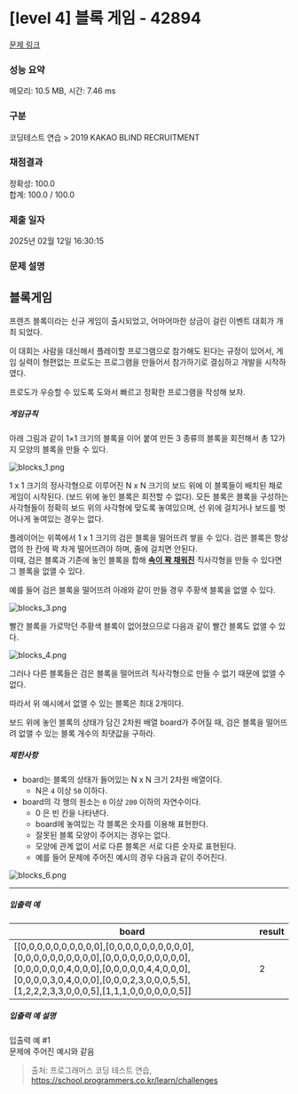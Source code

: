 # [level 4] 블록 게임 - 42894 

[문제 링크](https://school.programmers.co.kr/learn/courses/30/lessons/42894) 

### 성능 요약

메모리: 10.5 MB, 시간: 7.46 ms

### 구분

코딩테스트 연습 > 2019 KAKAO BLIND RECRUITMENT

### 채점결과

정확성: 100.0<br/>합계: 100.0 / 100.0

### 제출 일자

2025년 02월 12일 16:30:15

### 문제 설명

<h2>블록게임</h2>

<p>프렌즈 블록이라는 신규 게임이 출시되었고, 어마어마한 상금이 걸린 이벤트 대회가 개최 되었다. </p>

<p>이 대회는 사람을 대신해서 플레이할 프로그램으로 참가해도 된다는 규정이 있어서, 게임 실력이 형편없는 프로도는 프로그램을 만들어서 참가하기로 결심하고 개발을 시작하였다.</p>

<p>프로도가 우승할 수 있도록 도와서 빠르고 정확한 프로그램을 작성해 보자.</p>

<h5>게임규칙</h5>

<p>아래 그림과 같이 1×1 크기의 블록을 이어 붙여 만든 3 종류의 블록을 회전해서 총 12가지 모양의 블록을 만들 수 있다.</p>

<p><img src="https://grepp-programmers.s3.amazonaws.com/files/production/1b22ebaad2/13a37af2-2ed1-4312-aae4-94ba9ef21679.png" title="" alt="blocks_1.png"></p>

<p>1 x 1 크기의 정사각형으로 이루어진 N x N 크기의 보드 위에 이 블록들이 배치된 채로 게임이 시작된다. (보드 위에 놓인 블록은 회전할 수 없다). 모든 블록은 블록을 구성하는 사각형들이 정확히 보드 위의 사각형에 맞도록 놓여있으며, 선 위에 걸치거나 보드를 벗어나게 놓여있는 경우는 없다.</p>

<p>플레이어는 위쪽에서 1 x 1 크기의 검은 블록을 떨어뜨려 쌓을 수 있다. 검은 블록은 항상 맵의 한 칸에 꽉 차게 떨어뜨려야 하며, 줄에 걸치면 안된다. <br>
이때, 검은 블록과 기존에 놓인 블록을 합해 <u><strong>속이 꽉 채워진</strong></u> 직사각형을 만들 수 있다면 그 블록을 없앨 수 있다.</p>

<p>예를 들어 검은 블록을 떨어뜨려 아래와 같이 만들 경우 주황색 블록을 없앨 수 있다.</p>

<p><img src="https://grepp-programmers.s3.amazonaws.com/files/production/d56e9f9068/8ed8b26d-6a1a-4543-b4ee-60f8f287e748.png" title="" alt="blocks_3.png"></p>

<p>빨간 블록을 가로막던 주황색 블록이 없어졌으므로 다음과 같이 빨간 블록도 없앨 수 있다.</p>

<p><img src="https://grepp-programmers.s3.amazonaws.com/files/production/a3ca48b567/010e4297-4499-4ea4-987d-4b42e2fc4c3c.png" title="" alt="blocks_4.png"></p>

<p>그러나 다른 블록들은 검은 블록을 떨어뜨려 직사각형으로 만들 수 없기 때문에 없앨 수 없다.</p>

<p>따라서 위 예시에서 없앨 수 있는 블록은 최대 2개이다.</p>

<p>보드 위에 놓인 블록의 상태가 담긴 2차원 배열 board가 주어질 때, 검은 블록을 떨어뜨려 없앨 수 있는 블록 개수의 최댓값을 구하라.</p>

<h5>제한사항</h5>

<ul>
<li>board는 블록의 상태가 들어있는 N x N 크기 2차원 배열이다.

<ul>
<li>N은 <code>4</code> 이상 <code>50</code> 이하다.</li>
</ul></li>
<li>board의 각 행의 원소는 <code>0</code> 이상 <code>200</code> 이하의 자연수이다.

<ul>
<li>0 은 빈 칸을 나타낸다.</li>
<li>board에 놓여있는 각 블록은 숫자를 이용해 표현한다.</li>
<li>잘못된 블록 모양이 주어지는 경우는 없다.</li>
<li>모양에 관계 없이 서로 다른 블록은 서로 다른 숫자로 표현된다.</li>
<li>예를 들어 문제에 주어진 예시의 경우 다음과 같이 주어진다.</li>
</ul></li>
</ul>

<p><img src="https://grepp-programmers.s3.amazonaws.com/files/production/4d16d87605/9f555cf3-e664-44c4-8567-e01445b9b3b6.png" title="" alt="blocks_6.png"></p>

<hr>

<h5>입출력 예</h5>
<table class="table">
        <thead><tr>
<th>board</th>
<th>result</th>
</tr>
</thead>
        <tbody><tr>
<td>[[0,0,0,0,0,0,0,0,0,0],[0,0,0,0,0,0,0,0,0,0],[0,0,0,0,0,0,0,0,0,0],[0,0,0,0,0,0,0,0,0,0],[0,0,0,0,0,0,4,0,0,0],[0,0,0,0,0,4,4,0,0,0],[0,0,0,0,3,0,4,0,0,0],[0,0,0,2,3,0,0,0,5,5],[1,2,2,2,3,3,0,0,0,5],[1,1,1,0,0,0,0,0,0,5]]</td>
<td>2</td>
</tr>
</tbody>
      </table>
<h5>입출력 예 설명</h5>

<p>입출력 예 #1<br>
문제에 주어진 예시와 같음</p>


> 출처: 프로그래머스 코딩 테스트 연습, https://school.programmers.co.kr/learn/challenges